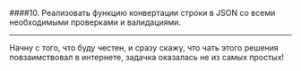 ####10. Реализовать функцию конвертации строки в JSON со всеми необходимыми проверками и валидациями.

---

Начну с того, что буду честен, и сразу скажу, что чать этого решения повзаимствовал в интернете, задачка оказалась не из самых простых!
